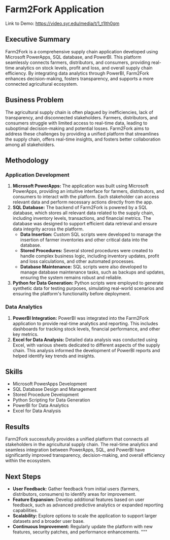 # Farm2Fork Application
Link to Demo: https://video.syr.edu/media/t/1_t1lth0qm

## Executive Summary
Farm2Fork is a comprehensive supply chain application developed using Microsoft PowerApps, SQL database, and PowerBI. This platform seamlessly connects farmers, distributors, and consumers, providing real-time analytics on stock levels, profit and loss, and overall supply chain efficiency. By integrating data analytics through PowerBI, Farm2Fork enhances decision-making, fosters transparency, and supports a more connected agricultural ecosystem.

## Business Problem
The agricultural supply chain is often plagued by inefficiencies, lack of transparency, and disconnected stakeholders. Farmers, distributors, and consumers struggle with limited access to real-time data, leading to suboptimal decision-making and potential losses. Farm2Fork aims to address these challenges by providing a unified platform that streamlines the supply chain, offers real-time insights, and fosters better collaboration among all stakeholders.

## Methodology

### Application Development
1. **Microsoft PowerApps:** The application was built using Microsoft PowerApps, providing an intuitive interface for farmers, distributors, and consumers to interact with the platform. Each stakeholder can access relevant data and perform necessary actions directly from the app.
2. **SQL Database:** The backend of Farm2Fork is powered by a SQL database, which stores all relevant data related to the supply chain, including inventory levels, transactions, and financial metrics. The database was designed to support efficient data retrieval and ensure data integrity across the platform.
   - **Data Insertion:** Custom SQL scripts were developed to manage the insertion of farmer inventories and other critical data into the database.
   - **Stored Procedures:** Several stored procedures were created to handle complex business logic, including inventory updates, profit and loss calculations, and other automated processes.
   - **Database Maintenance:** SQL scripts were also developed to manage database maintenance tasks, such as backups and updates, ensuring the system remains robust and reliable.
3. **Python for Data Generation:** Python scripts were employed to generate synthetic data for testing purposes, simulating real-world scenarios and ensuring the platform's functionality before deployment.

### Data Analytics
1. **PowerBI Integration:** PowerBI was integrated into the Farm2Fork application to provide real-time analytics and reporting. This includes dashboards for tracking stock levels, financial performance, and other key metrics.
2. **Excel for Data Analysis:** Detailed data analysis was conducted using Excel, with various sheets dedicated to different aspects of the supply chain. This analysis informed the development of PowerBI reports and helped identify key trends and insights.

## Skills
- Microsoft PowerApps Development
- SQL Database Design and Management
- Stored Procedure Development
- Python Scripting for Data Generation
- PowerBI for Data Analytics
- Excel for Data Analysis

## Results
Farm2Fork successfully provides a unified platform that connects all stakeholders in the agricultural supply chain. The real-time analytics and seamless integration between PowerApps, SQL, and PowerBI have significantly improved transparency, decision-making, and overall efficiency within the ecosystem.

## Next Steps
- **User Feedback:** Gather feedback from initial users (farmers, distributors, consumers) to identify areas for improvement.
- **Feature Expansion:** Develop additional features based on user feedback, such as advanced predictive analytics or expanded reporting capabilities.
- **Scalability:** Explore options to scale the application to support larger datasets and a broader user base.
- **Continuous Improvement:** Regularly update the platform with new features, security patches, and performance enhancements.
"""
